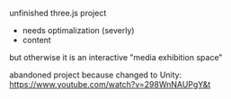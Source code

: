 unfinished three.js project

- needs optimalization (severly)
- content

but otherwise it is an interactive "media exhibition space"

abandoned project because changed to Unity:
https://www.youtube.com/watch?v=298WnNAUPgY&t
